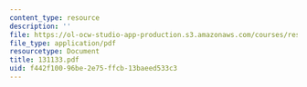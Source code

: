 ```yaml
---
content_type: resource
description: ''
file: https://ol-ocw-studio-app-production.s3.amazonaws.com/courses/res-12-000-evolution-of-physical-oceanography-spring-2007/f442f10096be2e75ffcb13baeed533c3_131133.pdf
file_type: application/pdf
resourcetype: Document
title: 131133.pdf
uid: f442f100-96be-2e75-ffcb-13baeed533c3
---
```

